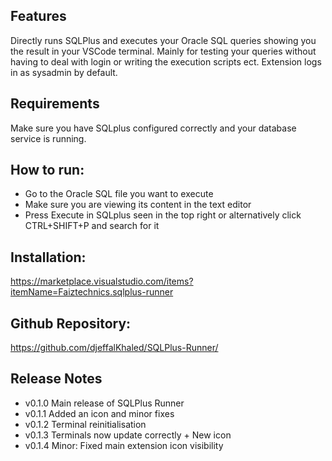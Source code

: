 ## Features
Directly runs SQLPlus and executes your Oracle SQL queries showing you the result in your VSCode terminal. 
Mainly for testing your queries without having to deal with login or writing the execution scripts ect. Extension logs in as sysadmin by default.

## Requirements
Make sure you have SQLplus configured correctly and your database service is running.

## How to run:
- Go to the Oracle SQL file you want to execute
- Make sure you are viewing its content in the text editor
- Press Execute in SQLplus seen in the top right or alternatively click CTRL+SHIFT+P and search for it

## Installation:
<a href = "https://marketplace.visualstudio.com/items?itemName=Faiztechnics.sqlplus-runner">https://marketplace.visualstudio.com/items?itemName=Faiztechnics.sqlplus-runner</a>

## Github Repository:
<a href = "https://github.com/djeffalKhaled/SQLPlus-Runner/">https://github.com/djeffalKhaled/SQLPlus-Runner/</a>

## Release Notes
- v0.1.0 Main release of SQLPlus Runner
- v0.1.1 Added an icon and minor fixes
- v0.1.2 Terminal reinitialisation 
- v0.1.3 Terminals now update correctly + New icon
- v0.1.4 Minor: Fixed main extension icon visibility 


